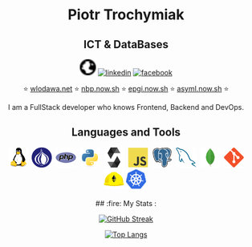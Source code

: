 <h1 align="center">Piotr Trochymiak </h1>
<h2 align="center">ICT & DataBases</h2>
<p align="center">
<a href="https://trochymiak.net/">
<img alt="trochymiak.net" width="32px" src="https://raw.githubusercontent.com/iconic/open-iconic/master/svg/globe.svg"></a>  
<a href="https://www.linkedin.com/in/piotr-trochymiak">
<img src="https://cdn1.iconfinder.com/data/icons/social-80/32/Social_social_linkedin_linked_in-32.png" alt="linkedin"></a>
<a href="https://www.facebook.com/PanPiotrTrochymiak">
<img src="https://cdn1.iconfinder.com/data/icons/social-80/32/Social_social_facebook-32.png" alt="facebook"></a>
</p>

<span align="center">

:star: [wlodawa.net](https://wlodawa.net) :star: [nbp.now.sh](https://nbp.now.sh/) :star: [epgi.now.sh](https://epgi.now.sh/) :star: [asyml.now.sh](https://asyml.now.sh/) :star: 

I am a FullStack developer who knows Frontend, Backend and DevOps. 

## Languages and Tools

<div>
  <img src="https://github.com/devicons/devicon/blob/master/icons/linux/linux-original.svg" title="Linux" alt="Linux" width="40" height="40"/>&nbsp;
  <img src="https://github.com/devicons/devicon/blob/master/icons/perl/perl-original.svg" title="Perl" alt="Perl" width="40" height="40"/>&nbsp;
  <img src="https://github.com/devicons/devicon/blob/master/icons/php/php-original.svg" title="php" alt="php" width="40" height="40"/>&nbsp;
  <img src="https://github.com/devicons/devicon/blob/master/icons/python/python-original.svg" title="Python" alt="Vim" width="40" height="40"/>&nbsp;
  <img src="https://github.com/devicons/devicon/blob/master/icons/solidity/solidity-original.svg" title="Solidity" alt="Solidity" width="40" height="40"/>&nbsp;
  <img src="https://github.com/devicons/devicon/blob/master/icons/javascript/javascript-original.svg" title="JavaScript" alt="JavaScript" width="40" height="40"/>&nbsp;
  <img src="https://github.com/devicons/devicon/blob/master/icons/postgresql/postgresql-original.svg" title="postgresql"  alt="postgresql" width="40" height="40"/>&nbsp;
  <img src="https://github.com/devicons/devicon/blob/master/icons/mysql/mysql-original.svg" title="MySQL"  alt="MySQL" width="40" height="40"/>&nbsp;
  <img src="https://github.com/devicons/devicon/blob/master/icons/mongodb/mongodb-original.svg" title="Mongodb" alt="Mongodb" width="40" height="40"/>&nbsp;
  <img src="https://github.com/devicons/devicon/blob/master/icons/git/git-original.svg" title="Git" alt="Git" width="40" height="40"/>
  <img src="https://github.com/devicons/devicon/blob/master/icons/hardhat/hardhat-original.svg" title="hardhat" alt="hardhat" width="40" height="40"/>
  <img src="https://github.com/devicons/devicon/blob/master/icons/kubernetes/kubernetes-original.svg" title="kubernetes"  alt="kubernetes" width="40" height="40"/>&nbsp;
</div>
</span>
<br />
<div align="center">
## :fire: My Stats :
  
[![GitHub Streak](http://github-readme-streak-stats.herokuapp.com?user=panpepson&theme=transparent&background=000000)](https://git.io/streak-stats)

[![Top Langs](https://github-readme-stats.vercel.app/api/top-langs/?username=panpepson&layout=compact&theme=vision-friendly-dark)](https://github.com/anuraghazra/github-readme-stats)
  
<img src="https://komarev.com/ghpvc/?username=panpepson&style=flat-square&color=blue" alt=""/>
<div>
